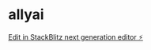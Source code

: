 # allyai

[Edit in StackBlitz next generation editor ⚡️](https://stackblitz.com/~/github.com/mvdmanish4/allyai)